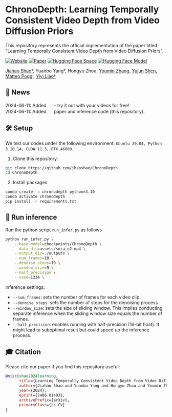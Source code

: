 # ChronoDepth: Learning Temporally Consistent Video Depth from Video Diffusion Priors

This repository represents the official implementation of the paper titled "Learning Temporally Consistent Video Depth from Video Diffusion Priors".

[![Website](https://img.shields.io/website?url=https%3A%2F%2Fjhaoshao.github.io%2FChronoDepth%2F&up_message=ChronoDepth&up_color=blue&style=flat&logo=timescale&logoColor=%23FFDC0F)](https://jhaoshao.github.io/ChronoDepth/) [![Paper](https://img.shields.io/badge/arXiv-PDF-b31b1b)](https://arxiv.org/abs/2406.01493) [![Hugging Face Space](https://img.shields.io/badge/🤗%20Hugging%20Face-Space-yellow)](https://huggingface.co/spaces/jhshao/ChronoDepth)
[![Hugging Face Model](https://img.shields.io/badge/🤗%20Hugging%20Face-Model-green)](https://huggingface.co/jhshao/ChronoDepth)

[Jiahao Shao*](https://jhaoshao.github.io/), Yuanbo Yang*, Hongyu Zhou, [Youmin Zhang](https://youmi-zym.github.io/),  [Yujun Shen](https://shenyujun.github.io/), [Matteo Poggi](https://mattpoggi.github.io/), [Yiyi Liao†](https://yiyiliao.github.io/ )

## 📢 News
2024-06-11: Added <a href="https://huggingface.co/spaces/jhshao/ChronoDepth"><img src="https://img.shields.io/badge/🤗%20Hugging%20Face-Space-yellow" height="16"></a> - try it out with your videos for free!<br>2024-06-11: Added <a href="https://arxiv.org/abs/2406.01493"><img src="https://img.shields.io/badge/arXiv-PDF-b31b1b" height="16"></a> paper and inference code (this repository).

## 🛠️ Setup
We test our codes under the following environment: `Ubuntu 20.04, Python 3.10.14, CUDA 11.3, RTX A6000`.
1. Clone this repository.
```bash
git clone https://github.com/jhaoshao/ChronoDepth
cd ChronoDepth
```
2. Install packages
```bash
conda create -n chronodepth python=3.10
conda activate chronodepth
pip install -r requirements.txt
```

## 🚀 Run inference
Run the python script `run_infer.py` as follows
```bash
python run_infer.py \
    --base_model=checkpoints/ChronoDepth \
    --data_dir=assets/sora_e2.mp4 \
    --output_dir=./outputs \
    --num_frames=10 \
    --denoise_steps=10 \
    --window_size=9 \
    --half_precision \
    --seed=1234 \
```
Inference settings:
- `--num_frames`: sets the number of frames for each video clip.
- `--denoise_steps`: sets the number of steps for the denoising process.
- `--window_size`: sets the size of sliding window. This implies conducting separate inference when the sliding window size equals the number of frames.
- `--half_precision`: enables running with half-precision (16-bit float). It might lead to suboptimal result but could speed up the inference process.

## 🎓 Citation

Please cite our paper if you find this repository useful:

```bibtex
@misc{shao2024learning,
      title={Learning Temporally Consistent Video Depth from Video Diffusion Priors}, 
      author={Jiahao Shao and Yuanbo Yang and Hongyu Zhou and Youmin Zhang and Yujun Shen and Matteo Poggi and Yiyi Liao},
      year={2024},
      eprint={2406.01493},
      archivePrefix={arXiv},
      primaryClass={cs.CV}
}
```